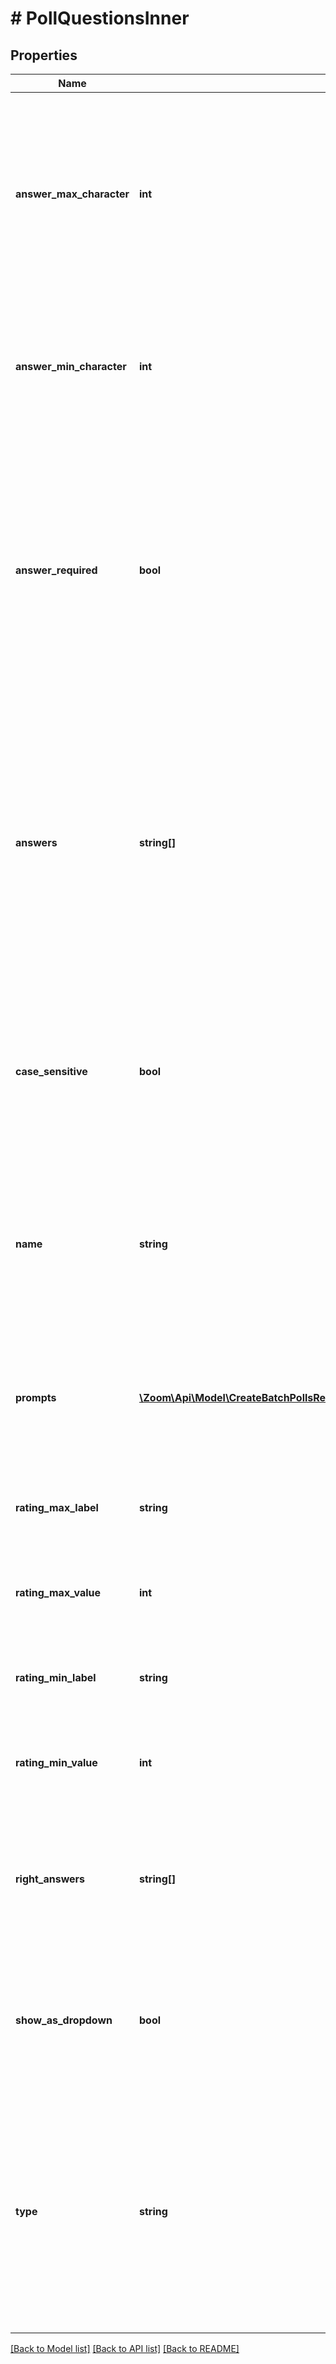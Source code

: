 # # PollQuestionsInner

## Properties

Name | Type | Description | Notes
------------ | ------------- | ------------- | -------------
**answer_max_character** | **int** | The allowed maximum number of characters. This field only applies to &#x60;short_answer&#x60; and &#x60;long_answer&#x60; polls:  * For &#x60;short_answer&#x60; polls, a maximum of 500 characters.  * For &#x60;long_answer&#x60; polls, a maximum of 2,000 characters. | [optional]
**answer_min_character** | **int** | The allowed minimum number of characters. This field only applies to &#x60;short_answer&#x60; and &#x60;long_answer&#x60; polls. You must provide at least a **one** character minimum value. | [optional]
**answer_required** | **bool** | Whether participants must answer the question:  * &#x60;true&#x60; — The participant must answer the question.  * &#x60;false&#x60; — The participant does not need to answer the question.   **Note:**  * When the poll&#39;s &#x60;type&#x60; value is &#x60;1&#x60; (Poll), this value defaults to &#x60;true&#x60;.  * When the poll&#39;s &#x60;type&#x60; value is the &#x60;2&#x60; (Advanced Poll) or &#x60;3&#x60; (Quiz) values, this value defaults to &#x60;false&#x60;. | [optional] [default to false]
**answers** | **string[]** | The poll question&#39;s available answers. This field requires a **minimum** of two answers.   * For &#x60;single&#x60; and &#x60;multiple&#x60; polls, you can only provide a maximum of 10 answers.  * For &#x60;matching&#x60; polls, you can only provide a maximum of 16 answers.  * For &#x60;rank_order&#x60; polls, you can only provide a maximum of seven answers. | [optional]
**case_sensitive** | **bool** | Whether the correct answer is case sensitive. This field only applies to &#x60;fill_in_the_blank&#x60; polls:  * &#x60;true&#x60; — The answer is case-sensitive.  * &#x60;false&#x60; — The answer is not case-sensitive.   This value defaults to &#x60;false&#x60;. | [optional] [default to false]
**name** | **string** | The poll question, up to 255 characters.   For &#x60;fill_in_the_blank&#x60; polls, this field is the poll&#39;s question. For each value that the user must fill in, ensure that there are the same number of &#x60;right_answers&#x60; values. | [optional]
**prompts** | [**\Zoom\Api\Model\CreateBatchPollsRequestPollsInnerQuestionsInnerPromptsInner[]**](CreateBatchPollsRequestPollsInnerQuestionsInnerPromptsInner.md) | Information about the prompt questions. This field only applies to &#x60;matching&#x60; and &#x60;rank_order&#x60; polls. You **must** provide a minimum of two prompts, up to a maximum of 10 prompts. | [optional]
**rating_max_label** | **string** | The high score label used for the &#x60;rating_max_value&#x60; field.   This field only applies to the &#x60;rating_scale&#x60; poll. | [optional]
**rating_max_value** | **int** | The rating scale&#39;s maximum value, up to a maximum value of 10.   This field only applies to the &#x60;rating_scale&#x60; poll. | [optional]
**rating_min_label** | **string** | The low score label used for the &#x60;rating_min_value&#x60; field.   This field only applies to the &#x60;rating_scale&#x60; poll. | [optional]
**rating_min_value** | **int** | The rating scale&#39;s minimum value. This value cannot be less than zero.   This field only applies to the &#x60;rating_scale&#x60; poll. | [optional]
**right_answers** | **string[]** | The poll question&#39;s correct answer(s). This field is **required** if the poll&#39;s &#x60;type&#x60; value is &#x60;3&#x60; (Quiz).    For &#x60;single&#x60; and &#x60;matching&#x60; polls, this field only accepts one answer. | [optional]
**show_as_dropdown** | **bool** | Whether to display the radio selection as a drop-down box:  * &#x60;true&#x60; — Show as a drop-down box.  * &#x60;false&#x60; — Do not show as a drop-down box.   This value defaults to &#x60;false&#x60;. | [optional] [default to false]
**type** | **string** | The poll&#39;s question and answer type:  * &#x60;single&#x60; — Single choice.  * &#x60;multiple&#x60; — Multiple choice.  * &#x60;matching&#x60; — Matching.  * &#x60;rank_order&#x60; — Rank order.  * &#x60;short_answer&#x60; — Short answer.  * &#x60;long_answer&#x60; — Long answer.  * &#x60;fill_in_the_blank&#x60; — Fill in the blank.  * &#x60;rating_scale&#x60; — Rating scale. | [optional]

[[Back to Model list]](../../README.md#models) [[Back to API list]](../../README.md#endpoints) [[Back to README]](../../README.md)
